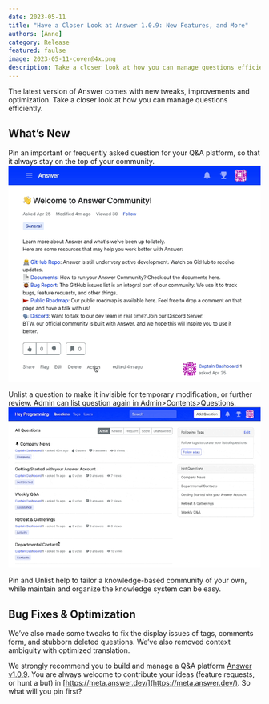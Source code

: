 ```yaml
---
date: 2023-05-11
title: "Have a Closer Look at Answer 1.0.9: New Features, and More"
authors: [Anne]
category: Release
featured: faulse
image: 2023-05-11-cover@4x.png
description: Take a closer look at how you can manage questions efficiently with Answer v1.0.9.
---
```

The latest version of Answer comes with new tweaks, improvements and optimization. Take a closer look at how you can manage questions efficiently.

## What’s New

Pin an important or frequently asked question for your Q&A platform, so that it always stay on the top of your community.
![Pin a Question in Answer](1.0.9release1.gif)

Unlist a question to make it invisible for temporary modification, or further review. Admin can list question again in Admin\>Contents\>Questions.
![Unlist a Question](1.0.9release2.gif)

Pin and Unlist help to tailor a knowledge-based community of your own, while maintain and organize the knowledge system can be easy.

## Bug Fixes & Optimization

We’ve also made some tweaks to fix the display issues of tags, comments form,  and stubborn deleted questions. We’ve also removed context ambiguity with optimized translation.

We strongly recommend you to build and manage a Q&A platform [Answer v1.0.9](https://github.com/apache/incubator-answer/releases/tag/v1.0.9). You are always welcome to contribute your ideas (feature requests, or hunt a but) in [https://meta.answer.dev/](https://meta.answer.dev/). So what will you pin first?
